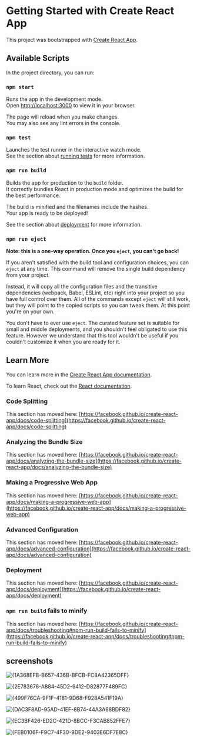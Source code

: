 # Getting Started with Create React App

This project was bootstrapped with [Create React App](https://github.com/facebook/create-react-app).

## Available Scripts

In the project directory, you can run:

### `npm start`

Runs the app in the development mode.\
Open [http://localhost:3000](http://localhost:3000) to view it in your browser.

The page will reload when you make changes.\
You may also see any lint errors in the console.

### `npm test`

Launches the test runner in the interactive watch mode.\
See the section about [running tests](https://facebook.github.io/create-react-app/docs/running-tests) for more information.

### `npm run build`

Builds the app for production to the `build` folder.\
It correctly bundles React in production mode and optimizes the build for the best performance.

The build is minified and the filenames include the hashes.\
Your app is ready to be deployed!

See the section about [deployment](https://facebook.github.io/create-react-app/docs/deployment) for more information.

### `npm run eject`

**Note: this is a one-way operation. Once you `eject`, you can't go back!**

If you aren't satisfied with the build tool and configuration choices, you can `eject` at any time. This command will remove the single build dependency from your project.

Instead, it will copy all the configuration files and the transitive dependencies (webpack, Babel, ESLint, etc) right into your project so you have full control over them. All of the commands except `eject` will still work, but they will point to the copied scripts so you can tweak them. At this point you're on your own.

You don't have to ever use `eject`. The curated feature set is suitable for small and middle deployments, and you shouldn't feel obligated to use this feature. However we understand that this tool wouldn't be useful if you couldn't customize it when you are ready for it.

## Learn More

You can learn more in the [Create React App documentation](https://facebook.github.io/create-react-app/docs/getting-started).

To learn React, check out the [React documentation](https://reactjs.org/).

### Code Splitting

This section has moved here: [https://facebook.github.io/create-react-app/docs/code-splitting](https://facebook.github.io/create-react-app/docs/code-splitting)

### Analyzing the Bundle Size

This section has moved here: [https://facebook.github.io/create-react-app/docs/analyzing-the-bundle-size](https://facebook.github.io/create-react-app/docs/analyzing-the-bundle-size)

### Making a Progressive Web App

This section has moved here: [https://facebook.github.io/create-react-app/docs/making-a-progressive-web-app](https://facebook.github.io/create-react-app/docs/making-a-progressive-web-app)

### Advanced Configuration

This section has moved here: [https://facebook.github.io/create-react-app/docs/advanced-configuration](https://facebook.github.io/create-react-app/docs/advanced-configuration)

### Deployment

This section has moved here: [https://facebook.github.io/create-react-app/docs/deployment](https://facebook.github.io/create-react-app/docs/deployment)

### `npm run build` fails to minify

This section has moved here: [https://facebook.github.io/create-react-app/docs/troubleshooting#npm-run-build-fails-to-minify](https://facebook.github.io/create-react-app/docs/troubleshooting#npm-run-build-fails-to-minify)

## screenshots

![{1A368EFB-B657-436B-BFCB-FC8A42365DFF}](https://github.com/user-attachments/assets/1169d242-4aa7-456c-8feb-402af230ff43)

![{2E783676-A884-45D2-9412-D82877F489FC}](https://github.com/user-attachments/assets/6a8fec38-4274-438a-b2ad-a8dca06367b2)

![{499F76CA-9F1F-4181-9D68-F928A541F19A}](https://github.com/user-attachments/assets/5da72e56-ef53-4f7e-bf9f-dd54bfc31063)

![{DAC3F8AD-95AD-41EF-8B74-44A3A68BDF82}](https://github.com/user-attachments/assets/9f116eb5-88a9-488f-8428-b1c57cea296c)

![{EC3BF426-ED2C-421D-8BCC-F3CAB852FFE7}](https://github.com/user-attachments/assets/10348188-e43a-4385-a6b4-7bd9967b6080)

![{FEB0106F-F9C7-4F30-9DE2-9403E6DF7E8C}](https://github.com/user-attachments/assets/0fef3948-bc61-4247-a93a-11b93659156a)







